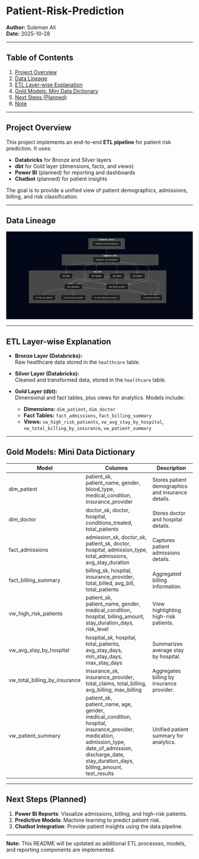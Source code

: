 # Patient-Risk-Prediction

**Author:** Suleman Ali  
**Date:** 2025-10-28  


---

## Table of Contents
1. [Project Overview](#project-overview)
2. [Data Lineage](#data-lineage)
3. [ETL Layer-wise Explanation](#etl-layer-wise-explanation)
4. [Gold Models: Mini Data Dictionary](#gold-models-mini-data-dictionary)
5. [Next Steps (Planned)](#next-steps-planned)
6. [Note](#note)

---

## Project Overview

This project implements an end-to-end **ETL pipeline** for patient risk prediction. It uses:

- **Databricks** for Bronze and Silver layers  
- **dbt** for Gold layer (dimensions, facts, and views)  
- **Power BI** (planned) for reporting and dashboards  
- **Chatbot** (planned) for patient insights  

The goal is to provide a unified view of patient demographics, admissions, billing, and risk classification.

---

## Data Lineage

![Data Lineage](data/data_lineage.png)

---

## ETL Layer-wise Explanation

- **Bronze Layer (Databricks):**  
  Raw healthcare data stored in the `healthcare` table.  

- **Silver Layer (Databricks):**  
  Cleaned and transformed data, stored in the `healthcare` table.  

- **Gold Layer (dbt):**  
  Dimensional and fact tables, plus views for analytics. Models include:

  - **Dimensions:** `dim_patient`, `dim_doctor`  
  - **Fact Tables:** `fact_admissions`, `fact_billing_summary`  
  - **Views:** `vw_high_risk_patients`, `vw_avg_stay_by_hospital`, `vw_total_billing_by_insurance`, `vw_patient_summary`  

---

## Gold Models: Mini Data Dictionary

| Model | Columns | Description |
|-------|---------|-------------|
| dim_patient | patient_sk, patient_name, gender, blood_type, medical_condition, insurance_provider | Stores patient demographics and insurance details. |
| dim_doctor | doctor_sk, doctor, hospital, conditions_treated, total_patients | Stores doctor and hospital details. |
| fact_admissions | admission_sk, doctor_sk, patient_sk, doctor, hospital, admission_type, total_admissions, avg_stay_duration | Captures patient admissions details. |
| fact_billing_summary | billing_sk, hospital, insurance_provider, total_billed, avg_bill, total_patients | Aggregated billing information. |
| vw_high_risk_patients | patient_sk, patient_name, gender, medical_condition, hospital, billing_amount, stay_duration_days, risk_level | View highlighting high-risk patients. |
| vw_avg_stay_by_hospital | hospital_sk, hospital, total_patients, avg_stay_days, min_stay_days, max_stay_days | Summarizes average stay by hospital. |
| vw_total_billing_by_insurance | insurance_sk, insurance_provider, total_claims, total_billing, avg_billing, max_billing | Aggregates billing by insurance provider. |
| vw_patient_summary | patient_sk, patient_name, age, gender, medical_condition, hospital, insurance_provider, medication, admission_type, date_of_admission, discharge_date, stay_duration_days, billing_amount, test_results | Unified patient summary for analytics. |

---

## Next Steps (Planned)

1. **Power BI Reports**: Visualize admissions, billing, and high-risk patients.  
2. **Predictive Models**: Machine learning to predict patient risk.  
3. **Chatbot Integration**: Provide patient insights using the data pipeline.  

---

**Note:** This README will be updated as additional ETL processes, models, and reporting components are implemented.
